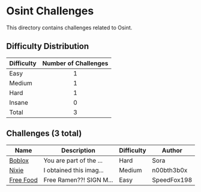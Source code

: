 # Osint Challenges
This directory contains challenges related to Osint.

## Difficulty Distribution
| Difficulty | Number of Challenges |
| ---------- |:--------------------:|
| Easy | 1 |
| Medium | 1 |
| Hard | 1 |
| Insane | 0 |
| Total | 3 |

## Challenges (3 total)
| Name | Description | Difficulty | Author |
| ---- | ----------- | ---------- | ------ |
| [Boblox](<./Boblox>) | You are part of the ... | Hard | Sora |
| [Nixie](<./Nixie>) | I obtained this imag... | Medium | n00bth3b0x |
| [Free Food](<./Free Food>) | Free Ramen??! SIGN M... | Easy | SpeedFox198 |
